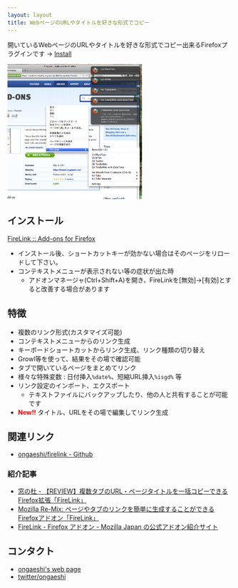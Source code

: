 ```yaml
---
layout: layout
title: WebページのURLやタイトルを好きな形式でコピー
---
```

開いているWebページのURLやタイトルを好きな形式でコピー出来るFirefoxプラグインです → [Install](https://addons.mozilla.org/ja/firefox/addon/firelink/)

<img alt='' src='/images/overview09.png' width='60%' />

## インストール
[FireLink :: Add-ons for Firefox](https://addons.mozilla.org/ja/firefox/addon/firelink/)

* インストール後、ショートカットキーが効かない場合はそのページをリロードして下さい。
* コンテキストメニューが表示されない等の症状が出た時
  * アドオンマネージャ(Ctrl+Shift+A)を開き、FireLinkを[無効]→[有効]とすると改善する場合があります

## 特徴
* 複数のリンク形式(カスタマイズ可能)
* コンテキストメニューからのリンク生成
* キーボードショートカットからリンク生成、リンク種類の切り替え
* Growl等を使って、結果をその場で確認可能
* タブで開いているページをまとめてリンク
* 様々な特殊変数 : 日付挿入`%date%`、短縮URL挿入`%isgd%` 等
* リンク設定のインポート、エクスポート
  * テキストファイルにバックアップしたり、他の人と共有することが可能です
* <b><font color="red">New!!</font></b> タイトル、URLをその場で編集してリンク生成

## 関連リンク
* [ongaeshi/firelink - Github](https://github.com/ongaeshi/firelink)

### 紹介記事
* [窓の杜 - 【REVIEW】複数タブのURL・ページタイトルを一括コピーできるFirefox拡張「FireLink」](http://www.forest.impress.co.jp/docs/review/20110620_454583.html)
* [Mozilla Re-Mix: ページやタブのリンクを簡単に生成することができるFirefoxアドオン「FireLink」](http://mozilla-remix.seesaa.net/article/204329055.html)
* [FireLink - Firefox アドオン - Mozilla Japan の公式アドオン紹介サイト](https://addons.mozilla.jp/firefox/details/306839)

## コンタクト
* [ongaeshi's web page](http://ongaeshi.me/)
* [twitter/ongaeshi](https://twitter.com/ongaeshi)
